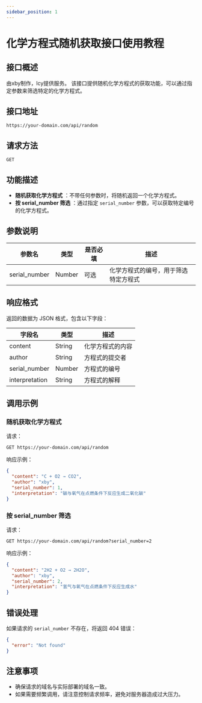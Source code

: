 ```yaml
---
sidebar_position: 1
---
```


# 化学方程式随机获取接口使用教程

## 接口概述
由xby制作，lcy提供服务。
该接口提供随机化学方程式的获取功能，可以通过指定参数来筛选特定的化学方程式。

## 接口地址

```
https://your-domain.com/api/random
```

## 请求方法

`GET`

## 功能描述

  * **随机获取化学方程式** ：不带任何参数时，将随机返回一个化学方程式。
  * **按 serial_number 筛选** ：通过指定 `serial_number` 参数，可以获取特定编号的化学方程式。

## 参数说明

参数名 | 类型 | 是否必填 | 描述
---|---|---|---
serial_number | Number | 可选 | 化学方程式的编号，用于筛选特定方程式

## 响应格式

返回的数据为 JSON 格式，包含以下字段：

字段名 | 类型 | 描述
---|---|---
content | String | 化学方程式的内容
author | String | 方程式的提交者
serial_number | Number | 方程式的编号
interpretation | String | 方程式的解释

## 调用示例

### 随机获取化学方程式

请求：

```http
GET https://your-domain.com/api/random
```

响应示例：

```json
{
  "content": "C + O2 → CO2",
  "author": "xby",
  "serial_number": 1,
  "interpretation": "碳与氧气在点燃条件下反应生成二氧化碳"
}
```

### 按 serial_number 筛选

请求：

```http
GET https://your-domain.com/api/random?serial_number=2
```

响应示例：

```json
{
  "content": "2H2 + O2 → 2H2O",
  "author": "xby",
  "serial_number": 2,
  "interpretation": "氢气与氧气在点燃条件下反应生成水"
}
```

## 错误处理

如果请求的 `serial_number` 不存在，将返回 404 错误：

```json
{
  "error": "Not found"
}
```

## 注意事项

  * 确保请求的域名与实际部署的域名一致。
  * 如果需要频繁调用，请注意控制请求频率，避免对服务器造成过大压力。
